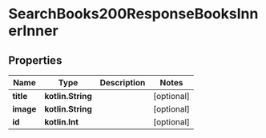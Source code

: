 
# SearchBooks200ResponseBooksInnerInner

## Properties
Name | Type | Description | Notes
------------ | ------------- | ------------- | -------------
**title** | **kotlin.String** |  |  [optional]
**image** | **kotlin.String** |  |  [optional]
**id** | **kotlin.Int** |  |  [optional]



